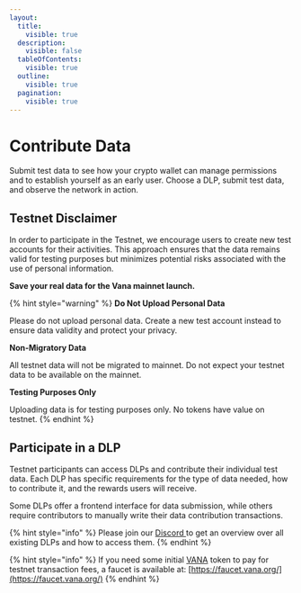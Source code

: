 ```yaml
---
layout:
  title:
    visible: true
  description:
    visible: false
  tableOfContents:
    visible: true
  outline:
    visible: true
  pagination:
    visible: true
---
```


# Contribute Data

Submit test data to see how your crypto wallet can manage permissions and to establish yourself as an early user. Choose a DLP, submit test data, and observe the network in action.&#x20;

## Testnet Disclaimer

In order to participate in the Testnet, we encourage users to create new test accounts for their activities. This approach ensures that the data remains valid for testing purposes but minimizes potential risks associated with the use of personal information.&#x20;

**Save your real data for the Vana mainnet launch.**

{% hint style="warning" %}
**Do Not Upload Personal Data**

Please do not upload personal data. Create a new test account instead to ensure data validity and protect your privacy.

**Non-Migratory Data**

All testnet data will not be migrated to mainnet. Do not expect your testnet data to be available on the mainnet.

**Testing Purposes Only**

Uploading data is for testing purposes only. No tokens have value on testnet.
{% endhint %}

## Participate in a DLP

Testnet participants can access DLPs and contribute their individual test data. Each DLP has specific requirements for the type of data needed, how to contribute it, and the rewards users will receive.&#x20;

Some DLPs offer a frontend interface for data submission, while others require contributors to manually write their data contribution transactions.&#x20;

{% hint style="info" %}
Please join our [Discord ](https://discord.com/invite/Wv2vtBazMR)to get an overview over all existing DLPs and how to access them.
{% endhint %}

{% hint style="info" %}
If you need some initial [VANA](../../undefined/key-terms.md#vana-token-usdvana) token to pay for testnet transaction fees, a faucet is available at: [https://faucet.vana.org/](https://faucet.vana.org/)
{% endhint %}
